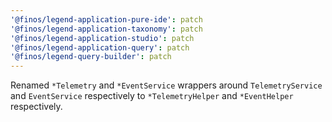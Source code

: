```yaml
---
'@finos/legend-application-pure-ide': patch
'@finos/legend-application-taxonomy': patch
'@finos/legend-application-studio': patch
'@finos/legend-application-query': patch
'@finos/legend-query-builder': patch
---
```


Renamed `*Telemetry` and `*EventService` wrappers around `TelemetryService` and `EventService` respectively to `*TelemetryHelper` and `*EventHelper` respectively.
